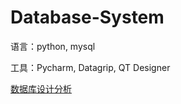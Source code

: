 # Database-System

语言：python, mysql

工具：Pycharm, Datagrip, QT Designer

[数据库设计分析](/database/Database.md)
